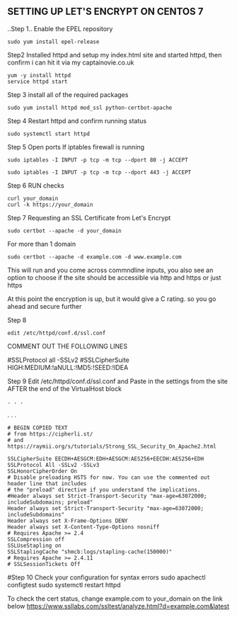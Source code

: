 ## SETTING UP LET'S ENCRYPT ON CENTOS 7

..Step 1..
Enable the EPEL repository

```
sudo yum install epel-release
```

Step2 
Installed httpd and setup my index.html site and started httpd, then confirm i can hit it via my captainovie.co.uk

```
yum -y install httpd 
service httpd start
```

Step 3
install all of the required packages
```
sudo yum install httpd mod_ssl python-certbot-apache
```

Step 4
Restart httpd and confirm running status
```
sudo systemctl start httpd
```
Step 5
Open ports If iptables firewall is running
```
sudo iptables -I INPUT -p tcp -m tcp --dport 80 -j ACCEPT
```
```
sudo iptables -I INPUT -p tcp -m tcp --dport 443 -j ACCEPT
```

Step 6
RUN checks
```
curl your_domain
curl -k https://your_domain
```
Step 7
Requesting an SSL Certificate from Let's Encrypt
```
sudo certbot --apache -d your_domain 
```
For more than 1 domain

```
sudo certbot --apache -d example.com -d www.example.com 
```

This will run and you come across commndline inputs, you also see an option to choose if the site should be accessible via http and https or just https

At this point the encryption is up, but it would give a C rating. so you go ahead and secure further

Step 8
```
edit /etc/httpd/conf.d/ssl.conf
```

COMMENT OUT THE FOLLOWING LINES

#SSLProtocol all -SSLv2
#SSLCipherSuite HIGH:MEDIUM:!aNULL:!MD5:!SEED:!IDEA


Step 9
Edit /etc/httpd/conf.d/ssl.conf and Paste in the settings from the site AFTER the end of the VirtualHost block 

    . . .
</VirtualHost>
. . .

```
# BEGIN COPIED TEXT
# from https://cipherli.st/
# and https://raymii.org/s/tutorials/Strong_SSL_Security_On_Apache2.html

SSLCipherSuite EECDH+AESGCM:EDH+AESGCM:AES256+EECDH:AES256+EDH
SSLProtocol All -SSLv2 -SSLv3
SSLHonorCipherOrder On
# Disable preloading HSTS for now. You can use the commented out header line that includes
# the "preload" directive if you understand the implications.
#Header always set Strict-Transport-Security "max-age=63072000; includeSubdomains; preload"
Header always set Strict-Transport-Security "max-age=63072000; includeSubdomains"
Header always set X-Frame-Options DENY
Header always set X-Content-Type-Options nosniff
# Requires Apache >= 2.4
SSLCompression off
SSLUseStapling on
SSLStaplingCache "shmcb:logs/stapling-cache(150000)"
# Requires Apache >= 2.4.11
# SSLSessionTickets Off
```

#Step 10
Check your configuration for syntax errors
sudo apachectl configtest
sudo systemctl restart httpd

To check the cert status, change example.com to your_domain  on the link below
https://www.ssllabs.com/ssltest/analyze.html?d=example.com&latest
